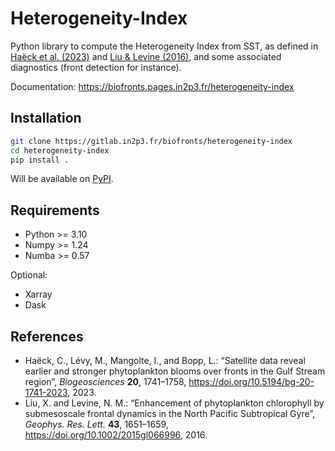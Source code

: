# Heterogeneity-Index

Python library to compute the Heterogeneity Index from SST, as defined in [Haëck et al. (2023)][haeck 2023] and [Liu & Levine (2016)][liu 2016], and some associated diagnostics (front detection for instance).

Documentation: https://biofronts.pages.in2p3.fr/heterogeneity-index

## Installation

``` sh
git clone https://gitlab.in2p3.fr/biofronts/heterogeneity-index
cd heterogeneity-index
pip install .
```

Will be available on [PyPI](https://pypi.org/).

## Requirements

- Python >= 3.10
- Numpy >= 1.24
- Numba >= 0.57

Optional:
- Xarray
- Dask

## References
- Haëck, C., Lévy, M., Mangolte, I., and Bopp, L.: “Satellite data reveal earlier and stronger phytoplankton blooms over fronts in the Gulf Stream region”, *Biogeosciences* **20**, 1741–1758, https://doi.org/10.5194/bg-20-1741-2023, 2023.
- Liu, X. and Levine, N. M.: “Enhancement of phytoplankton chlorophyll by submesoscale frontal dynamics in the North Pacific Subtropical Gyre”, *Geophys. Res. Lett.* **43**, 1651–1659, https://doi.org/10.1002/2015gl066996, 2016.

[haeck 2023]: https://doi.org/10.5194/bg-20-1741-2023
[liu 2016]: https://doi.org/10.1002/2015gl066996
